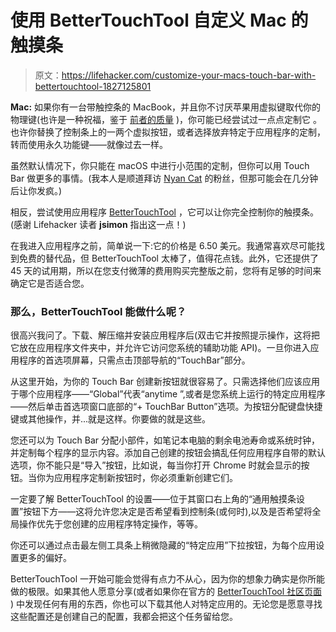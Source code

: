 # 使用 BetterTouchTool 自定义 Mac 的触摸条

> 原文：<https://lifehacker.com/customize-your-macs-touch-bar-with-bettertouchtool-1827125801>

**Mac:** 如果你有一台带触控条的 MacBook，并且你不讨厌苹果用虚拟键取代你的物理键(也许是一种祝福，鉴于 [前者的质量](https://www.apple.com/support/keyboard-service-program-for-macbook-and-macbook-pro/) )，你可能已经尝试过一点点定制它 。也许你替换了控制条上的一两个虚拟按钮，或者选择放弃特定于应用程序的定制，转而使用永久功能键——就像过去一样。



虽然默认情况下，你只能在 macOS 中进行小范围的定制，但你可以用 Touch Bar 做更多的事情。(我本人是顺道拜访 [Nyan Cat](https://github.com/avatsaev/touchbar_nyancat) 的粉丝，但那可能会在几分钟后让你发疯。)

相反，尝试使用应用程序 [BetterTouchTool](https://folivora.ai/) ，它可以让你完全控制你的触摸条。(感谢 Lifehacker 读者 **jsimon** 指出这一点！)

在我进入应用程序之前，简单说一下:它的价格是 6.50 美元。我通常喜欢尽可能找到免费的替代品，但 BetterTouchTool 太棒了，值得花点钱。此外，它还提供了 45 天的试用期，所以在您支付微薄的费用购买完整版之前，您将有足够的时间来确定它是否适合您。

### 那么，BetterTouchTool 能做什么呢？

很高兴我问了。下载、解压缩并安装应用程序后(双击它并按照提示操作，这将把它放在应用程序文件夹中，并允许它访问您系统的辅助功能 API)。一旦你进入应用程序的首选项屏幕，只需点击顶部导航的“TouchBar”部分。

从这里开始，为你的 Touch Bar 创建新按钮就很容易了。只需选择他们应该应用于哪个应用程序——“Global”代表“anytime ”,或者是您系统上运行的特定应用程序——然后单击首选项窗口底部的“+ TouchBar Button”选项。为按钮分配键盘快捷键或其他操作，并...就是这样。你要做的就是这些。

您还可以为 Touch Bar 分配小部件，如笔记本电脑的剩余电池寿命或系统时钟，并定制每个程序的显示内容。添加自己创建的按钮会搞乱任何应用程序自带的默认选项，你不能只是“导入”按钮，比如说，每当你打开 Chrome 时就会显示的按钮。当你为应用程序定制新按钮时，你必须重新创建它们。

一定要了解 BetterTouchTool 的设置——位于其窗口右上角的“通用触摸条设置”按钮下方——这将允许您决定是否希望看到控制条(或何时),以及是否希望将全局操作优先于您创建的应用程序特定操作，等等。

你还可以通过点击最左侧工具条上稍微隐藏的“特定应用”下拉按钮，为每个应用设置更多的偏好。

BetterTouchTool 一开始可能会觉得有点力不从心，因为你的想象力确实是你所能做的极限。如果其他人愿意分享(或者如果你在官方的 [BetterTouchTool 社区页面](https://community.folivora.ai) ) 中发现任何有用的东西，你也可以下载其他人对特定应用的。无论您是愿意寻找这些配置还是创建自己的配置，我都会把这个任务留给您。